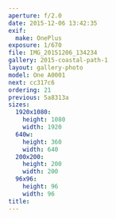 ```yaml
---
aperture: f/2.0
date: 2015-12-06 13:42:35
exif:
  make: OnePlus
exposure: 1/670
file: IMG_20151206_134234
gallery: 2015-coastal-path-1
layout: gallery-photo
model: One A0001
next: cc317c6
ordering: 21
previous: 5a8313a
sizes:
  1920x1080:
    height: 1080
    width: 1920
  640w:
    height: 360
    width: 640
  200x200:
    height: 200
    width: 200
  96x96:
    height: 96
    width: 96
title: 
---
```

